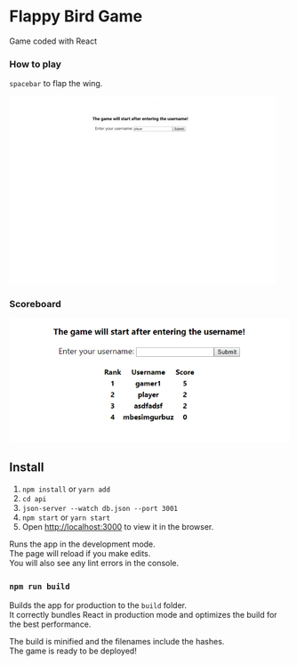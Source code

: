 # Flappy Bird Game

Game coded with React

### How to play
`spacebar` to flap the wing. 

![](readme.gif)

### Scoreboard

![](scoreboard.png)

## Install

1. `npm install` or `yarn add`
2. `cd api`
3.  `json-server --watch db.json --port 3001`
4. `npm start` or `yarn start`
5. Open [http://localhost:3000](http://localhost:3000) to view it in the browser.

Runs the app in the development mode.<br>
The page will reload if you make edits.<br>
You will also see any lint errors in the console.

### `npm run build`

Builds the app for production to the `build` folder.<br>
It correctly bundles React in production mode and optimizes the build for the best performance.

The build is minified and the filenames include the hashes.<br>
The game is ready to be deployed!
